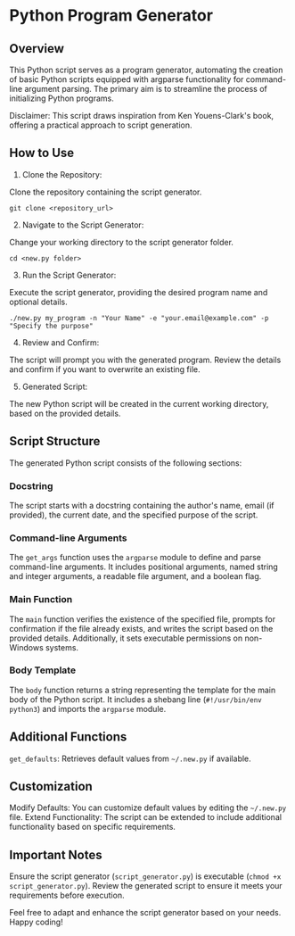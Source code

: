 # Python Program Generator

## Overview

This Python script serves as a program generator, automating the creation of basic Python scripts equipped with argparse functionality for command-line argument parsing. The primary aim is to streamline the process of initializing Python programs.

Disclaimer: This script draws inspiration from Ken Youens-Clark's book, offering a practical approach to script generation.


## How to Use

1. Clone the Repository:

Clone the repository containing the script generator.

```
git clone <repository_url>
```

2. Navigate to the Script Generator:

Change your working directory to the script generator folder.

```
cd <new.py folder>
```

3. Run the Script Generator:

Execute the script generator, providing the desired program name and optional details.

```
./new.py my_program -n "Your Name" -e "your.email@example.com" -p "Specify the purpose"
```

4. Review and Confirm:

The script will prompt you with the generated program. Review the details and confirm if you want to overwrite an existing file.

5. Generated Script:

The new Python script will be created in the current working directory, based on the provided details.


## Script Structure

The generated Python script consists of the following sections:

### Docstring
The script starts with a docstring containing the author's name, email (if provided), the current date, and the specified purpose of the script.

### Command-line Arguments
The `get_args` function uses the `argparse` module to define and parse command-line arguments. It includes positional arguments, named string and integer arguments, a readable file argument, and a boolean flag.

### Main Function
The `main` function verifies the existence of the specified file, prompts for confirmation if the file already exists, and writes the script based on the provided details. Additionally, it sets executable permissions on non-Windows systems.

### Body Template
The `body` function returns a string representing the template for the main body of the Python script. It includes a shebang line (`#!/usr/bin/env python3`) and imports the `argparse` module.


## Additional Functions

`get_defaults`: Retrieves default values from `~/.new.py` if available.


## Customization

Modify Defaults: You can customize default values by editing the `~/.new.py` file.
Extend Functionality: The script can be extended to include additional functionality based on specific requirements.


## Important Notes

Ensure the script generator (`script_generator.py`) is executable (`chmod +x script_generator.py`).
Review the generated script to ensure it meets your requirements before execution.

Feel free to adapt and enhance the script generator based on your needs. Happy coding!
